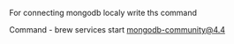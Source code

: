 For connecting mongodb localy write ths command 

Command - 
brew services start mongodb-community@4.4